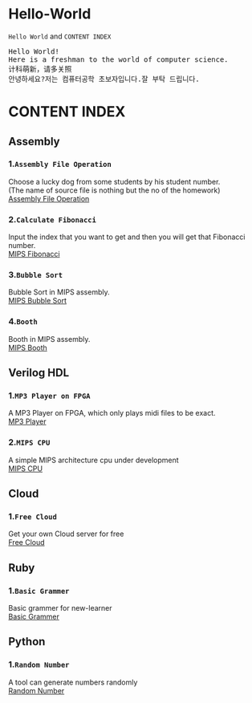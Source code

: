 # Hello-World
`Hello World` and `CONTENT INDEX`  

<pre>
Hello World!
Here is a freshman to the world of computer science.  
计科萌新，请多关照  
안녕하세요?저는 컴퓨터공학 초보자입니다.잘 부탁 드립니다.
</pre>


# CONTENT INDEX  
## Assembly  
### 1.`Assembly File Operation`  
Choose a lucky dog from some students by his student number.  
(The name of source file is nothing but the no of the homework)  
[Assembly File Operation](https://github.com/Mionger/Assembly/blob/master/project/K.ASM "Assembly File Operation")  
  
### 2.`Calculate Fibonacci`  
Input the index that you want to get and then you will get that Fibonacci number.  
[MIPS Fibonacci](https://github.com/Mionger/Assembly/blob/master/homework/Fibonacci.asm "Fibonacci")  
  
### 3.`Bubble Sort`  
Bubble Sort in MIPS assembly.  
[MIPS Bubble Sort](https://github.com/Mionger/Assembly/blob/master/homework/BubbleSort.asm "MIPS Bubble Sort")  
  
### 4.`Booth`  
Booth in MIPS assembly.  
[MIPS Booth](https://github.com/Mionger/Assembly/blob/master/homework/Booth.asm "MIPS Booth")  
  
## Verilog HDL  
### 1.`MP3 Player on FPGA`  
A MP3 Player on FPGA, which only plays midi files to be exact.  
[MP3 Player](https://github.com/Mionger/mp3-player "MP3 Player on FPGA")  
  
### 2.`MIPS CPU`  
A simple MIPS architecture cpu under development  
[MIPS CPU](https://github.com/Mionger/MIPS-CPU "MIPS CPU")  
  
## Cloud  
### 1.`Free Cloud`  
Get your own Cloud server for free  
[Free Cloud](https://github.com/Mionger/AWS-Cloud/blob/master/CreatNewInstance.md "Free Cloud")  
  
## Ruby  
### 1.`Basic Grammer`  
Basic grammer for new-learner  
[Basic Grammer](https://github.com/Mionger/Ruby/blob/master/BasicGrammer.rb "Basic Grammer")  
  
## Python  
### 1.`Random Number`  
A tool can generate numbers randomly  
[Random Number](https://github.com/Mionger/Hello-World/blob/master/generator.py "Random Number")  
